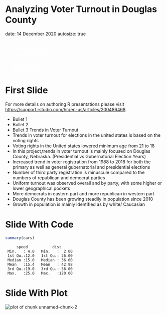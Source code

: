 Analyzing Voter Turnout in Douglas County
========================================================
date: 14 December 2020
autosize: true

<ul style="color:#FFF;list-style-type:none;margin:0;">
  <li>Yuxuan Chen</li>
  <li>Ramesh Danuwar</li>
  <li>James M Geiger</li>
  <li>A.J. Guevara</li>
  <li>Anh Hoang</li>
  <li>Pratik Kandel</li>
</ul>

First Slide
========================================================

For more details on authoring R presentations please visit <https://support.rstudio.com/hc/en-us/articles/200486468>.

- Bullet 1
- Bullet 2
- Bullet 3
Trends in Voter Turnout
- Trends in voter turnout for elections in the united states is based on the voting rights
- Voting rights in the United states lowered minimum age from 21 to 18
- In this project,trends in voter turnout  is mainly focused on Douglas County, Nebraska. (Presidential vs Gubernatorial Election Years)
- Increased trend in voter registration from 1988 to 2018 for both the primary as well as general gubernatorial and presidential elections
- Number of third party registration is minuscule compared to the numbers of republican and democrat parties
- Uniform turnout was observed overall and by party, with some higher or lower geographical pockets
- More democrats in eastern part and more republican in western part
- Douglas County has been growing steadily in population since 2010
- Growth in population is mainly identified as by white/ Caucasian


Slide With Code
========================================================


```r
summary(cars)
```

```
     speed           dist       
 Min.   : 4.0   Min.   :  2.00  
 1st Qu.:12.0   1st Qu.: 26.00  
 Median :15.0   Median : 36.00  
 Mean   :15.4   Mean   : 42.98  
 3rd Qu.:19.0   3rd Qu.: 56.00  
 Max.   :25.0   Max.   :120.00  
```

Slide With Plot
========================================================

![plot of chunk unnamed-chunk-2](final_presentation-figure/unnamed-chunk-2-1.png)
